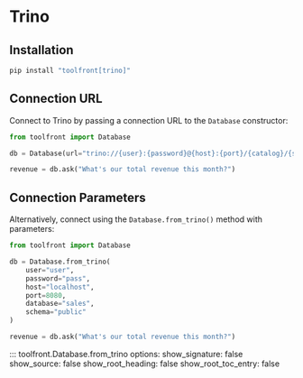 # Trino

## Installation

```bash
pip install "toolfront[trino]"
```

## Connection URL

Connect to Trino by passing a connection URL to the `Database` constructor:

```python linenums="1" hl_lines="3"
from toolfront import Database

db = Database(url="trino://{user}:{password}@{host}:{port}/{catalog}/{schema}")

revenue = db.ask("What's our total revenue this month?")
```

## Connection Parameters

Alternatively, connect using the `Database.from_trino()` method with parameters:

```python linenums="1"
from toolfront import Database

db = Database.from_trino(
    user="user",
    password="pass",
    host="localhost",
    port=8080,
    database="sales",
    schema="public"
)

revenue = db.ask("What's our total revenue this month?")
```

::: toolfront.Database.from_trino
    options:
      show_signature: false
      show_source: false
      show_root_heading: false
      show_root_toc_entry: false